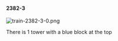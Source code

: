 #### 2382-3
![train-2382-3-0.png](https://github.com/lil-lab/nlvr/raw/master/nlvr/train/images/35/train-2382-3-0.png "train-2382-3-0.png")

There is 1 tower with a blue block at the top